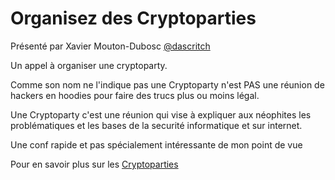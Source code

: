 # Organisez des Cryptoparties 

Présenté par Xavier Mouton-Dubosc [@dascritch](https://twitter.com/dascritch)

Un appel à organiser une cryptoparty.

Comme son nom ne l'indique pas une Cryptoparty n'est PAS une réunion de hackers en hoodies
pour faire des trucs plus ou moins légal.

Une Cryptoparty c'est une réunion qui vise à expliquer aux néophites les problématiques
et les bases de la securité informatique et sur internet.

Une conf rapide et pas spécialement intéressante de mon point de vue

Pour en savoir plus sur les [Cryptoparties](https://www.cryptoparty.in/)


